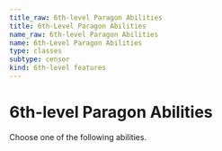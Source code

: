 ```yaml
---
title_raw: 6th-level Paragon Abilities
title: 6th-Level Paragon Abilities
name_raw: 6th-level Paragon Abilities
name: 6th-Level Paragon Abilities
type: classes
subtype: censor
kind: 6th-level features
---
```


# 6th-level Paragon Abilities

Choose one of the following abilities.
